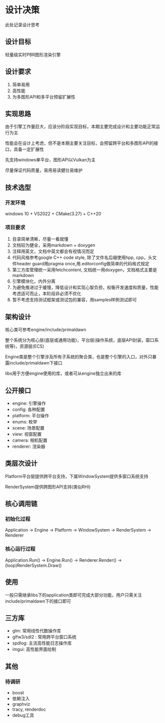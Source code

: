 # 设计决策

此处记录设计思考

## 设计目标

轻量级实时PBR图形渲染引擎

## 设计要求

1. 简单易用
1. 高性能
1. 为多图形API和多平台预留扩展性

## 实现思路

由于引擎工作量巨大，应该分阶段实现目标，本期主要完成设计和主要功能正常运行为主

性能会在设计上考虑，但不是本期主要关注目标，会预留跨平台和多图形API的接口，具备一定扩展性

先支持windows单平台，图形API以Vulkan为主

尽量保证代码质量，易用易读健壮易维护

## 技术选型

### 开发环境

windows 10 + VS2022 + CMake(3.27) + C++20

### 项目要求

1. 目录简单清晰，尽量一看就懂
1. 文档较为健全，采用markdown + doxygen
1. 注释用英文，文档中英文都会有视情况而定
1. 代码风格参考google C++ code style, 除了文件名后缀使用hpp, cpp，头文件header guard用pragma once,用.editorconfig做简单的代码格式规定
1. 第三方库管理统一采用fetchcontent, 文档统一用doxygen，文档格式主要是markdown
1. 引擎模块化，内外分离
1. 为避免推进过于缓慢，降低设计和实现心智负担，权衡开发速度和质量，性能考虑适可而止，本阶段非必须不优化
1. 暂不考虑支持测试框架或测试包的兼容，用samples样例测试即可

## 架构设计

核心类可参考engine/include/primaldawn

整个系统分为核心层(底层或通用功能)，平台层(操作系统，底层API封装，窗口系统等)，资源层(ECS)

Engine类是整个引擎涉及所有子系统的聚合类，也是整个引擎的入口，对外只暴露include/primaldawn下接口

libs用于方便engine使用的库，或者可从engine独立出来的库

## 公开接口

- engine: 引擎操作
- config: 各种配置
- platform: 平台操作
- enums: 枚举
- scene: 场景配置
- view: 视窗配置
- camera: 相机配置
- renderer: 渲染器

## 类层次设计

Platform平台层提供跨平台支持，下属WindowSystem提供多窗口系统支持

RenderSystem提供跨图形API支持(类似RHI)

## 核心调用链

### 初始化过程

Application -> Engine -> Platform -> WindowSystem -> RenderSystem -> Renderer

### 核心运行过程

Application.Run() -> Engine.Run() -> Renderer.Render() -> (loop)RenderSystem.Draw()

## 使用

一般只需继承libs下的application类即可完成大部分功能，用户只需关注include/primaldawn下的接口即可

## 三方库

- glm: 常用线性代数操作库
- glfw3/sdl2 : 常用跨平台窗口系统
- spdlog: 主流高性能日志操作库
- imgui: 高性能界面绘制

## 其他

### 待调研

- boost
- 依赖注入
- graphviz
- tracy, renderdoc
- debug工具
